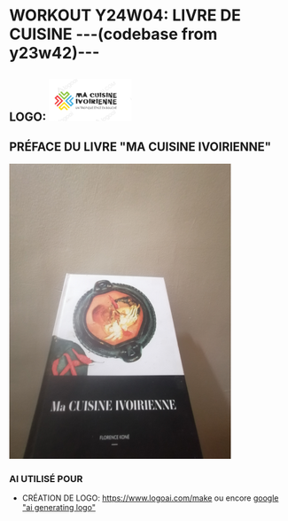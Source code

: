 # WORKOUT Y24W04: LIVRE DE CUISINE ---(codebase from y23w42)---
## LOGO: <img src="./public/logo.png" alt="drawing" style="margin:0 auto;" width="150"/>

## PRÉFACE DU LIVRE "MA CUISINE IVOIRIENNE"
<!-- ![Image de préface du mini-projet-workout](./preface.png "image de préface du mini-projet-workout") -->
<img src="./preface.png" alt="drawing" style="margin:0 auto;" width="400"/>

### AI UTILISÉ POUR
- CRÉATION DE LOGO: https://www.logoai.com/make ou encore [google "ai generating logo"](https://www.google.com/search?q=ai+generating+logo&oq=ai+generating+logo&gs_lcrp=EgZjaHJvbWUyBggAEEUYOdIBCDM5NjJqMGo0qAIAsAIA&sourceid=chrome&ie=UTF-8)

